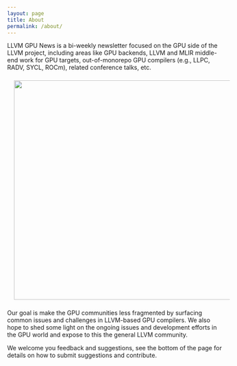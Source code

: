 ```yaml
---
layout: page
title: About
permalink: /about/
---
```


LLVM GPU News is a bi-weekly newsletter focused on the GPU side of the LLVM project,
including areas like GPU backends, LLVM and MLIR middle-end work for GPU targets,
out-of-monorepo GPU compilers (e.g., LLPC, RADV, SYCL, ROCm), related conference
talks, etc.

<div style="text-align:center">
    <img src="/assets/images/gpu-dragon-logo-website.svg" width="512px" style="margin-left:16px;margin-top:8px;margin-bottom:8px"/>
</div>

Our goal is make the GPU communities less fragmented by surfacing common issues
and challenges in LLVM-based GPU compilers. We also hope to shed some light on the
ongoing issues and development efforts in the GPU world and expose to this the general
LLVM community.

We welcome you feedback and suggestions, see the bottom of the page for details on how
to submit suggestions and contribute.